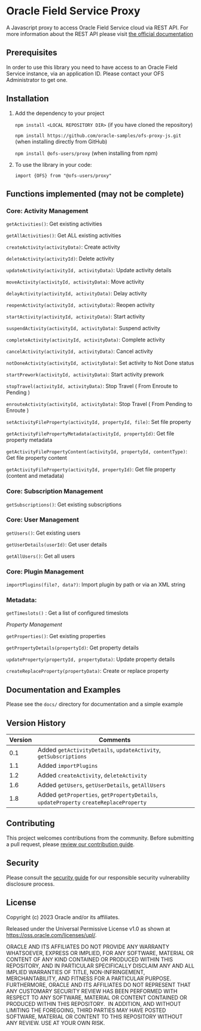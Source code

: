 # Oracle Field Service Proxy

A Javascript proxy to access Oracle Field Service cloud via REST API. For more information about the REST API please visit [the official documentation](https://www.oracle.com/pls/topic/lookup?ctx=en/cloud/saas/field-service&ID=field-service)

## Prerequisites

In order to use this library you need to have access to an Oracle Field Service instance, via an application ID. Please contact your OFS Administrator to get one.

## Installation

1. Add the dependency to your project

    `npm install <LOCAL REPOSITORY DIR>` (if you have cloned the repository)

    `npm install https://github.com/oracle-samples/ofs-proxy-js.git` (when installing directly from GitHub)

    `npm install @ofs-users/proxy` (when installing from npm)

2. To use the library in your code:

    `import {OFS} from "@ofs-users/proxy"`

## Functions implemented (may not be complete)

### Core: Activity Management

`getActivities()`: Get existing activities

`getAllActivities()`: Get ALL existing activities

`createActivity(activityData)`: Create activity

`deleteActivity(activityId)`: Delete activity

`updateActivity(activityId, activityData)`: Update activity details

`moveActivity(activityId, activityData)`: Move activity

`delayActivity(activityId, activityData)`: Delay activity

`reopenActivity(activityId, activityData)`: Reopen activity

`startActivity(activityId, activityData)`: Start activity

`suspendActivity(activityId, activityData)`: Suspend activity

`completeActivity(activityId, activityData)`: Complete activity

`cancelActivity(activityId, activityData)`: Cancel activity

`notDoneActivity(activityId, activityData)`: Set activity to Not Done status

`startPrework(activityId, activityData)`: Start activity prework

`stopTravel(activityId, activityData)`: Stop Travel ( From Enroute to Pending )

`enrouteActivity(activityId, activityData)`: Stop Travel ( From Pending to Enroute )

`setActivityFileProperty(activityId, propertyId, file)`: Set file property

`getActivityFilePropertyMetadata(activityId, propertyId)`: Get file property metadata

`getActivityFilePropertyContent(activityId, propertyId, contentType)`: Get file property content

`getActivityFileProperty(activityId, propertyId)`: Get file property (content and metadata)

### Core: Subscription Management

`getSubscriptions()`: Get existing subscriptions

### Core: User Management

`getUsers()`: Get existing users

`getUserDetails(userId)`: Get user details

`getAllUsers()`: Get all users

### Core: Plugin Management

`importPlugins(file?, data?)`: Import plugin by path or via an XML string

### Metadata:

`getTimeslots()` : Get a list of configured timeslots

_Property Management_

`getProperties()`: Get existing properties

`getPropertyDetails(propertyId)`: Get property details

`updateProperty(propertyId, propertyData)`: Update property details

`createReplaceProperty(propertyData)`: Create or replace property

## Documentation and Examples

Please see the `docs/` directory for documentation and a simple example

## Version History

| Version | Comments                                                                              |
| ------- | ------------------------------------------------------------------------------------- |
| 0.1     | Added `getActivityDetails`, `updateActivity`, `getSubscriptions`                      |
| 1.1     | Added `importPlugins`                                                                 |
| 1.2     | Added `createActivity`, `deleteActivity`                                              |
| 1.6     | Added `getUsers`, `getUserDetails`, `getAllUsers`                                     |
| 1.8     | Added `getProperties`, `getPropertyDetails`, `updateProperty` `createReplaceProperty` |

## Contributing

This project welcomes contributions from the community. Before submitting a pull
request, please [review our contribution guide](./CONTRIBUTING.md).

## Security

Please consult the [security guide](./SECURITY.md) for our responsible security
vulnerability disclosure process.

## License

Copyright (c) 2023 Oracle and/or its affiliates.

Released under the Universal Permissive License v1.0 as shown at
<https://oss.oracle.com/licenses/upl/>.

ORACLE AND ITS AFFILIATES DO NOT PROVIDE ANY WARRANTY WHATSOEVER, EXPRESS OR IMPLIED, FOR ANY SOFTWARE, MATERIAL OR CONTENT OF ANY KIND CONTAINED OR PRODUCED WITHIN THIS REPOSITORY, AND IN PARTICULAR SPECIFICALLY DISCLAIM ANY AND ALL IMPLIED WARRANTIES OF TITLE, NON-INFRINGEMENT, MERCHANTABILITY, AND FITNESS FOR A PARTICULAR PURPOSE.  FURTHERMORE, ORACLE AND ITS AFFILIATES DO NOT REPRESENT THAT ANY CUSTOMARY SECURITY REVIEW HAS BEEN PERFORMED WITH RESPECT TO ANY SOFTWARE, MATERIAL OR CONTENT CONTAINED OR PRODUCED WITHIN THIS REPOSITORY.  IN ADDITION, AND WITHOUT LIMITING THE FOREGOING, THIRD PARTIES MAY HAVE POSTED SOFTWARE, MATERIAL OR CONTENT TO THIS REPOSITORY WITHOUT ANY REVIEW. USE AT YOUR OWN RISK.
